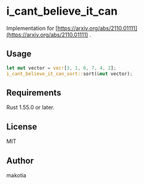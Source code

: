 # i_cant_believe_it_can

Implementation for [https://arxiv.org/abs/2110.01111](https://arxiv.org/abs/2110.01111) .

## Usage

```rust
let mut vector = vec![3, 1, 6, 7, 4, 2];
i_cant_believe_it_can_sort::sort(&mut vector);
```

## Requirements

Rust 1.55.0 or later.

## License

MIT

## Author

makotia
